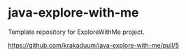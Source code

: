 # java-explore-with-me
Template repository for ExploreWithMe project.

https://github.com/krakaduum/java-explore-with-me/pull/5
